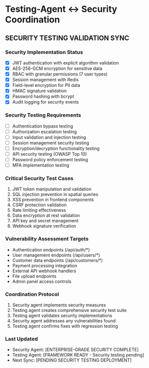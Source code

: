 # Testing-Agent ↔ Security Coordination

## SECURITY TESTING VALIDATION SYNC

### Security Implementation Status
- [x] JWT authentication with explicit algorithm validation
- [x] AES-256-GCM encryption for sensitive data
- [x] RBAC with granular permissions (7 user types)
- [x] Session management with Redis
- [x] Field-level encryption for PII data
- [x] HMAC signature validation
- [x] Password hashing with bcrypt
- [x] Audit logging for security events

### Security Testing Requirements
- [ ] Authentication bypass testing
- [ ] Authorization escalation testing
- [ ] Input validation and injection testing
- [ ] Session management security testing
- [ ] Encryption/decryption functionality testing
- [ ] API security testing (OWASP Top 10)
- [ ] Password policy enforcement testing
- [ ] MFA implementation testing

### Critical Security Test Cases
1. JWT token manipulation and validation
2. SQL injection prevention in spatial queries
3. XSS prevention in frontend components
4. CSRF protection validation
5. Rate limiting effectiveness
6. Data encryption at rest validation
7. API key and secret management
8. Webhook signature verification

### Vulnerability Assessment Targets
- Authentication endpoints (/api/auth/*)
- User management endpoints (/api/users/*)
- Customer data endpoints (/api/customers/*)
- Payment processing integration
- External API webhook handlers
- File upload endpoints
- Admin panel access controls

### Coordination Protocol
1. Security agent implements security measures
2. Testing agent creates comprehensive security test suite
3. Testing agent validates security implementations
4. Security agent addresses any vulnerabilities found
5. Testing agent confirms fixes with regression testing

### Last Updated
- Security Agent: [ENTERPRISE-GRADE SECURITY COMPLETE]
- Testing Agent: [FRAMEWORK READY - Security testing pending]
- Next Sync: [PENDING SECURITY TESTING DEPLOYMENT]